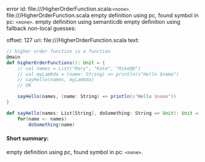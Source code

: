 error id: file://<WORKSPACE>/HigherOrderFunction.scala:`<none>`.
file://<WORKSPACE>/HigherOrderFunction.scala
empty definition using pc, found symbol in pc: `<none>`.
empty definition using semanticdb
empty definition using fallback
non-local guesses:

offset: 127
uri: file://<WORKSPACE>/HigherOrderFunction.scala
text:
```scala
// higher order function is a function
@main
def higherOrderFunctions(): Unit = {
    // val names = List("Mary", "Kate", "Mike@@")
    // val myLambda = (name: String) => println(s"Hello $name")
    // sayHello(names, myLambda)
    // OR

    sayHello(names, (name: String) => println(s"Hello $name"))
}

def sayHello(names: List[String], doSomething: String => Unit): Unit =
    for(name <- names)
        doSomething(name)
```


#### Short summary: 

empty definition using pc, found symbol in pc: `<none>`.